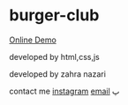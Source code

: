 # burger-club

<a href="https://zahranazaridev.github.io/burger-club/">Online Demo</a>

developed by html,css,js

developed by zahra nazari 

contact me <a href="https://www.instagram.com/iimszarii?igsh=MWp2c210NWVnNDd6OA==">instagram</a> <a href="(mailto:iimszarii13@gmail.com)">email</a>
پ
